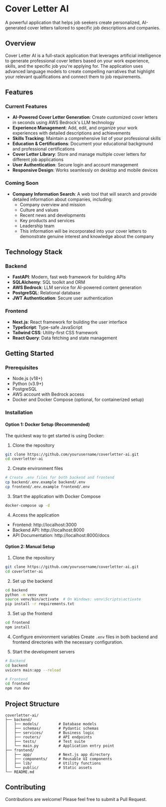 # Cover Letter AI

A powerful application that helps job seekers create personalized, AI-generated cover letters tailored to specific job descriptions and companies.

## Overview

Cover Letter AI is a full-stack application that leverages artificial intelligence to generate professional cover letters based on your work experience, skills, and the specific job you're applying for. The application uses advanced language models to create compelling narratives that highlight your relevant qualifications and connect them to job requirements.

## Features

### Current Features

- **AI-Powered Cover Letter Generation**: Create customized cover letters in seconds using AWS Bedrock's LLM technology
- **Experience Management**: Add, edit, and organize your work experiences with detailed descriptions and achievements
- **Skills Tracking**: Maintain a comprehensive list of your professional skills
- **Education & Certifications**: Document your educational background and professional certifications
- **Cover Letter Library**: Store and manage multiple cover letters for different job applications
- **User Authentication**: Secure login and account management
- **Responsive Design**: Works seamlessly on desktop and mobile devices

### Coming Soon

- **Company Information Search**: A web tool that will search and provide detailed information about companies, including:
  - Company overview and mission
  - Culture and values
  - Recent news and developments
  - Key products and services
  - Leadership team
  - This information will be incorporated into your cover letters to demonstrate genuine interest and knowledge about the company

## Technology Stack

### Backend
- **FastAPI**: Modern, fast web framework for building APIs
- **SQLAlchemy**: SQL toolkit and ORM
- **AWS Bedrock**: LLM service for AI-powered content generation
- **PostgreSQL**: Relational database
- **JWT Authentication**: Secure user authentication

### Frontend
- **Next.js**: React framework for building the user interface
- **TypeScript**: Type-safe JavaScript
- **Tailwind CSS**: Utility-first CSS framework
- **React Query**: Data fetching and state management

## Getting Started

### Prerequisites
- Node.js (v18+)
- Python (v3.9+)
- PostgreSQL
- AWS account with Bedrock access
- Docker and Docker Compose (optional, for containerized setup)

### Installation

#### Option 1: Docker Setup (Recommended)

The quickest way to get started is using Docker:

1. Clone the repository
```bash
git clone https://github.com/yourusername/coverletter-ai.git
cd coverletter-ai
```

2. Create environment files
```bash
# Create .env files for both backend and frontend
cp backend/.env.example backend/.env
cp frontend/.env.example frontend/.env
```

3. Start the application with Docker Compose
```bash
docker-compose up -d
```

4. Access the application
- Frontend: http://localhost:3000
- Backend API: http://localhost:8000
- API Documentation: http://localhost:8000/docs

#### Option 2: Manual Setup

1. Clone the repository
```bash
git clone https://github.com/yourusername/coverletter-ai.git
cd coverletter-ai
```

2. Set up the backend
```bash
cd backend
python -m venv venv
source venv/bin/activate  # On Windows: venv\Scripts\activate
pip install -r requirements.txt
```

3. Set up the frontend
```bash
cd frontend
npm install
```

4. Configure environment variables
Create `.env` files in both backend and frontend directories with the necessary configuration.

5. Start the development servers
```bash
# Backend
cd backend
uvicorn main:app --reload

# Frontend
cd frontend
npm run dev
```

## Project Structure

```
coverletter-ai/
├── backend/
│   ├── models/         # Database models
│   ├── schemas/        # Pydantic schemas
│   ├── services/       # Business logic
│   ├── routers/        # API endpoints
│   ├── tests/          # Test suite
│   └── main.py         # Application entry point
├── frontend/
│   ├── app/            # Next.js app directory
│   ├── components/     # Reusable UI components
│   ├── lib/            # Utility functions
│   └── public/         # Static assets
└── README.md
```

## Contributing

Contributions are welcome! Please feel free to submit a Pull Request.
